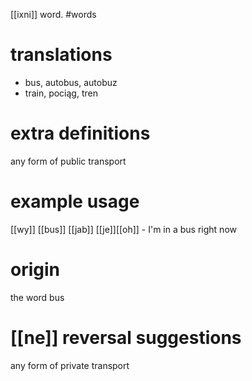 [[ixni]] word.
#words
# translations
- bus, autobus, autobuz
- train, pociąg, tren
# extra definitions
any form of public transport
# example usage
[[wy]] [[bus]] [[jab]] [[je]][[oh]] - I'm in a bus right now
# origin
the word bus
# [[ne]] reversal suggestions 
any form of private transport